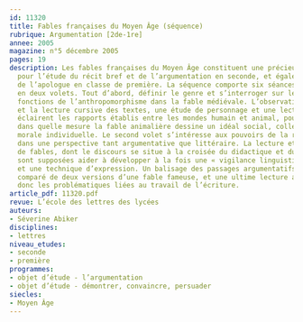 ```yaml
---
id: 11320
title: Fables françaises du Moyen Âge (séquence)
rubrique: Argumentation [2de-1re]
annee: 2005
magazine: n°5 décembre 2005
pages: 19
description: Les fables françaises du Moyen Âge constituent une précieuse ressource
  pour l’étude du récit bref et de l’argumentation en seconde, et également pour l’approche
  de l’apologue en classe de première. La séquence comporte six séances et s’articule
  en deux volets. Tout d’abord, définir le genre et s’interroger sur les formes et
  fonctions de l’anthropomorphisme dans la fable médiévale. L’observation des titres
  et la lecture cursive des textes, une étude de personnage et une lecture analytique
  éclairent les rapports établis entre les mondes humain et animal, pour expliquer
  dans quelle mesure la fable animalière dessine un idéal social, collectif, et une
  morale individuelle. Le second volet s’intéresse aux pouvoirs de la rhétorique,
  dans une perspective tant argumentative que littéraire. La lecture et l’écriture
  de fables, dont le discours se situe à la croisée du didactique et du judiciaire,
  sont supposées aider à développer à la fois une « vigilance linguistique » (R. Barthes)
  et une technique d’expression. Un balisage des passages argumentatifs, le commentaire
  comparé de deux versions d’une fable fameuse, et une ultime lecture analytique abordent
  donc les problématiques liées au travail de l’écriture.
article_pdf: 11320.pdf
revue: L’école des lettres des lycées
auteurs:
- Séverine Abiker
disciplines:
- lettres
niveau_etudes:
- seconde
- première
programmes:
- objet d’étude - l’argumentation
- objet d’étude - démontrer, convaincre, persuader
siecles:
- Moyen Âge
---
```

